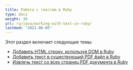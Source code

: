 ```yaml
---
title: Работа с текстом в Ruby
type: docs
weight: 30
url: ru/java/working-with-text-in-ruby/
lastmod: "2021-06-05"
---
```


Этот раздел включает следующие темы:

- [Добавить HTML строку, используя DOM в Ruby](/pdf/java/add-html-string-using-dom-in-ruby/)
- [Добавить текст в существующий PDF файл в Ruby](/pdf/java/add-text-to-an-existing-pdf-file-in-ruby/)
- [Извлечь текст со всех страниц PDF документа в Ruby](/pdf/java/extract-text-from-all-the-pages-of-a-pdf-document-in-ruby/)